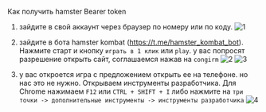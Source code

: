 Как получить hamster Bearer token

1. зайдите в свой аккаунт через браузер по номеру или по коду.
![1](https://github.com/user-attachments/assets/0f307b70-b5fa-4479-9ffa-fe0cad537a9e)

2. зайдите в бота hamster kombat (https://t.me/hamster_kombat_bot).
   Нажмите старт и кнопку `играть в 1 клик` или `play`.
   у вас попросят разрешение открыть сайт, соглашаемся нажав на `congirm`
![2](https://github.com/user-attachments/assets/b95141ed-c44e-4853-ad2e-de47e463c18e)
![3](https://github.com/user-attachments/assets/5975d491-2b28-4b70-bf8f-1558ab3c8683)

4. у вас откроется игра с предложением открыть ее на телефоне.
   но нас это не нужно. Открываем инструменты разработчика. Для Chrome нажимаем `F12` или `CTRL + SHIFT + I` либо нажмите на `три точки -> дополнительные инструменты -> инструменты разработчика`
![4](https://github.com/user-attachments/assets/610bf810-6d66-4a35-ad08-a558275bf939)
